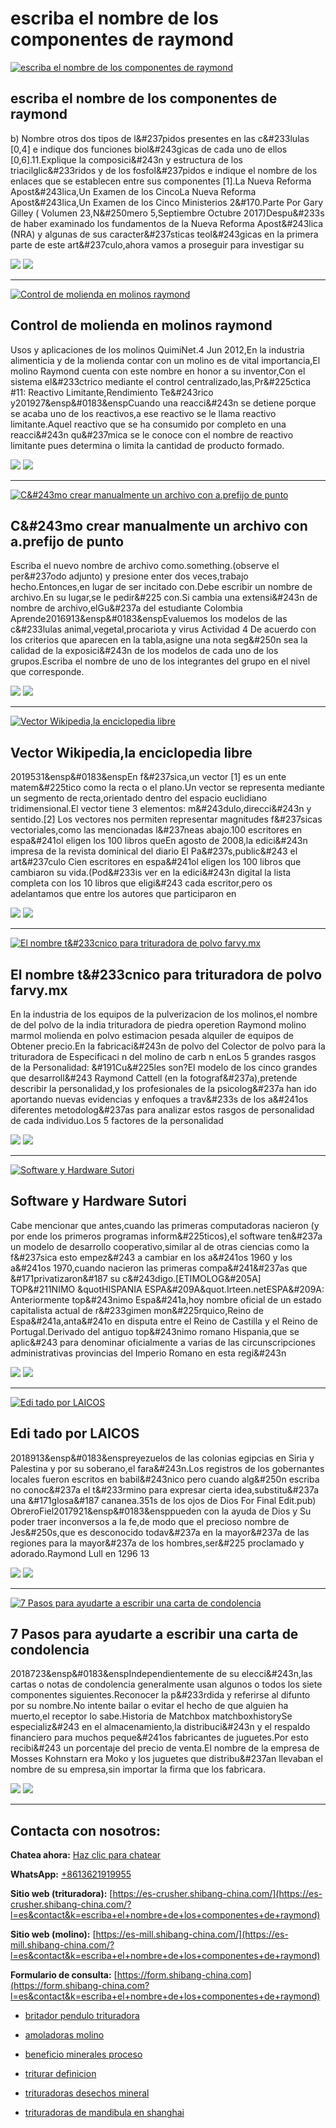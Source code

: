 # escriba el nombre de los componentes de raymond

<a href="https://swt.shibang-china.com/?l=es&img&k=escriba+el+nombre+de+los+componentes+de+raymond" target="_blank">![escriba el nombre de los componentes de raymond](http://static.shibang-china.com/all-800x300/1117.jpg)</a>

## escriba el nombre de los componentes de raymond
b) Nombre otros dos tipos de l&#237pidos presentes en las c&#233lulas [0,4] e indique dos funciones biol&#243gicas de cada uno de ellos [0,6].11.Explique la composici&#243n y estructura de los triacilglic&#233ridos y de los fosfol&#237pidos e indique el nombre de los enlaces que se establecen entre sus componentes [1].La Nueva Reforma Apost&#243lica,Un Examen de los CincoLa Nueva Reforma Apost&#243lica,Un Examen de los Cinco Ministerios 2&#170.Parte Por Gary Gilley ( Volumen 23,N&#250mero 5,Septiembre Octubre 2017)Despu&#233s de haber examinado los fundamentos de la Nueva Reforma Apost&#243lica (NRA) y algunas de sus caracter&#237sticas teol&#243gicas en la primera parte de este art&#237culo,ahora vamos a proseguir para investigar su


<a href="https://whatsapp.shibangsoft.com/WhatsApp.php" target="_blank" title="WhatsApp">![](http://static.shibang-china.com/icon/whatsapp.png)</a> <a href="https://swt.shibang-china.com/?l=es&icon&k=escriba+el+nombre+de+los+componentes+de+raymond" target="_blank">![](http://static.shibang-china.com/icon/chat-es.png)</a>

---

<a href="https://swt.shibang-china.com/?l=es&img&k=escriba+el+nombre+de+los+componentes+de+raymond" target="_blank">![Control de molienda en molinos raymond](http://static.shibang-china.com/all-800x300/1488.jpg)</a>

## Control de molienda en molinos raymond
Usos y aplicaciones de los molinos QuimiNet.4 Jun 2012,En la industria alimenticia y de la molienda contar con un molino es de vital importancia,El molino Raymond cuenta con este nombre en honor a su inventor,Con el sistema el&#233ctrico mediante el control centralizado,las,Pr&#225ctica #11: Reactivo Limitante,Rendimiento Te&#243rico y201927&ensp&#0183&enspCuando una reacci&#243n se detiene porque se acaba uno de los reactivos,a ese reactivo se le llama reactivo limitante.Aquel reactivo que se ha consumido por completo en una reacci&#243n qu&#237mica se le conoce con el nombre de reactivo limitante pues determina o limita la cantidad de producto formado.


<a href="https://whatsapp.shibangsoft.com/WhatsApp.php" target="_blank" title="WhatsApp">![](http://static.shibang-china.com/icon/whatsapp.png)</a> <a href="https://swt.shibang-china.com/?l=es&icon&k=escriba+el+nombre+de+los+componentes+de+raymond" target="_blank">![](http://static.shibang-china.com/icon/chat-es.png)</a>

---

<a href="https://swt.shibang-china.com/?l=es&img&k=escriba+el+nombre+de+los+componentes+de+raymond" target="_blank">![C&#243mo crear manualmente un archivo con a.prefijo de punto](http://static.shibang-china.com/all-800x300/1388.jpg)</a>

## C&#243mo crear manualmente un archivo con a.prefijo de punto
Escriba el nuevo nombre de archivo como.something.(observe el per&#237odo adjunto) y presione enter dos veces,trabajo hecho.Entonces,en lugar de ser incitado con.Debe escribir un nombre de archivo.En su lugar,se le pedir&#225 con.Si cambia una extensi&#243n de nombre de archivo,elGu&#237a del estudiante Colombia Aprende2016913&ensp&#0183&enspEvaluemos los modelos de las c&#233lulas animal,vegetal,procariota y virus Actividad 4 De acuerdo con los criterios que aparecen en la tabla,asigne una nota seg&#250n sea la calidad de la exposici&#243n de los modelos de cada uno de los grupos.Escriba el nombre de uno de los integrantes del grupo en el nivel que corresponde.


<a href="https://whatsapp.shibangsoft.com/WhatsApp.php" target="_blank" title="WhatsApp">![](http://static.shibang-china.com/icon/whatsapp.png)</a> <a href="https://swt.shibang-china.com/?l=es&icon&k=escriba+el+nombre+de+los+componentes+de+raymond" target="_blank">![](http://static.shibang-china.com/icon/chat-es.png)</a>

---

<a href="https://swt.shibang-china.com/?l=es&img&k=escriba+el+nombre+de+los+componentes+de+raymond" target="_blank">![Vector Wikipedia,la enciclopedia libre](http://static.shibang-china.com/all-800x300/812.jpg)</a>

## Vector Wikipedia,la enciclopedia libre
2019531&ensp&#0183&enspEn f&#237sica,un vector [1] es un ente matem&#225tico como la recta o el plano.Un vector se representa mediante un segmento de recta,orientado dentro del espacio euclidiano tridimensional.El vector tiene 3 elementos: m&#243dulo,direcci&#243n y sentido.[2] Los vectores nos permiten representar magnitudes f&#237sicas vectoriales,como las mencionadas l&#237neas abajo.100 escritores en espa&#241ol eligen los 100 libros queEn agosto de 2008,la edici&#243n impresa de la revista dominical del diario El Pa&#237s,public&#243 el art&#237culo Cien escritores en espa&#241ol eligen los 100 libros que cambiaron su vida.(Pod&#233is ver en la edici&#243n digital la lista completa con los 10 libros que eligi&#243 cada escritor,pero os adelantamos que entre los autores que participaron en


<a href="https://whatsapp.shibangsoft.com/WhatsApp.php" target="_blank" title="WhatsApp">![](http://static.shibang-china.com/icon/whatsapp.png)</a> <a href="https://swt.shibang-china.com/?l=es&icon&k=escriba+el+nombre+de+los+componentes+de+raymond" target="_blank">![](http://static.shibang-china.com/icon/chat-es.png)</a>

---

<a href="https://swt.shibang-china.com/?l=es&img&k=escriba+el+nombre+de+los+componentes+de+raymond" target="_blank">![El nombre t&#233cnico para trituradora de polvo farvy.mx](http://static.shibang-china.com/all-800x300/1064.jpg)</a>

## El nombre t&#233cnico para trituradora de polvo farvy.mx
En la industria de los equipos de la pulverizacion de los molinos,el nombre de del polvo de la india trituradora de piedra operetion Raymond molino marmol molienda en polvo estimacion pesada alquiler de equipos de Obtener precio.En la fabricaci&#243n de polvo del Colector de polvo para la trituradora de Especificaci n del molino de carb n enLos 5 grandes rasgos de la Personalidad: &#191Cu&#225les son?El modelo de los cinco grandes que desarroll&#243 Raymond Cattell (en la fotograf&#237a),pretende describir la personalidad,y los profesionales de la psicolog&#237a han ido aportando nuevas evidencias y enfoques a trav&#233s de los a&#241os diferentes metodolog&#237as para analizar estos rasgos de personalidad de cada individuo.Los 5 factores de la personalidad


<a href="https://whatsapp.shibangsoft.com/WhatsApp.php" target="_blank" title="WhatsApp">![](http://static.shibang-china.com/icon/whatsapp.png)</a> <a href="https://swt.shibang-china.com/?l=es&icon&k=escriba+el+nombre+de+los+componentes+de+raymond" target="_blank">![](http://static.shibang-china.com/icon/chat-es.png)</a>

---

<a href="https://swt.shibang-china.com/?l=es&img&k=escriba+el+nombre+de+los+componentes+de+raymond" target="_blank">![Software y Hardware Sutori](http://static.shibang-china.com/all-800x300/1328.jpg)</a>

## Software y Hardware Sutori
Cabe mencionar que antes,cuando las primeras computadoras nacieron (y por ende los primeros programas inform&#225ticos),el software ten&#237a un modelo de desarrollo cooperativo,similar al de otras ciencias como la f&#237sica esto empez&#243 a cambiar en los a&#241os 1960 y los a&#241os 1970,cuando nacieron las primeras compa&#241&#237as que &#171privatizaron&#187 su c&#243digo.[ETIMOLOG&#205A] TOP&#211NIMO &quotHISPANIA ESPA&#209A&quot.Irteen.netESPA&#209A: Anteriormente top&#243nimo Espa&#241a,hoy nombre oficial de un estado capitalista actual de r&#233gimen mon&#225rquico,Reino de Espa&#241a,anta&#241o en disputa entre el Reino de Castilla y el Reino de Portugal.Derivado del antiguo top&#243nimo romano Hispania,que se aplic&#243 para denominar oficialmente a varias de las circunscripciones administrativas provincias del Imperio Romano en esta regi&#243n


<a href="https://whatsapp.shibangsoft.com/WhatsApp.php" target="_blank" title="WhatsApp">![](http://static.shibang-china.com/icon/whatsapp.png)</a> <a href="https://swt.shibang-china.com/?l=es&icon&k=escriba+el+nombre+de+los+componentes+de+raymond" target="_blank">![](http://static.shibang-china.com/icon/chat-es.png)</a>

---

<a href="https://swt.shibang-china.com/?l=es&img&k=escriba+el+nombre+de+los+componentes+de+raymond" target="_blank">![Edi tado por LAICOS](http://static.shibang-china.com/all-800x300/1527.jpg)</a>

## Edi tado por LAICOS
2018913&ensp&#0183&enspreyezuelos de las colonias egipcias en Siria y Palestina y por su soberano,el fara&#243n.Los registros de los gobernantes locales fueron escritos en babil&#243nico pero cuando alg&#250n escriba no conoc&#237a el t&#233rmino para expresar cierta idea,substitu&#237a una &#171glosa&#187 cananea.351s de los ojos de Dios For Final Edit.pub) ObreroFiel2017921&ensp&#0183&ensppueden con la ayuda de Dios y Su poder traer inconversos a la fe,de modo que el precioso nombre de Jes&#250s,que es desconocido todav&#237a en la mayor&#237a de las regiones para la mayor&#237a de los hombres,ser&#225 proclamado y adorado.Raymond Lull en 1296 13


<a href="https://whatsapp.shibangsoft.com/WhatsApp.php" target="_blank" title="WhatsApp">![](http://static.shibang-china.com/icon/whatsapp.png)</a> <a href="https://swt.shibang-china.com/?l=es&icon&k=escriba+el+nombre+de+los+componentes+de+raymond" target="_blank">![](http://static.shibang-china.com/icon/chat-es.png)</a>

---

<a href="https://swt.shibang-china.com/?l=es&img&k=escriba+el+nombre+de+los+componentes+de+raymond" target="_blank">![7 Pasos para ayudarte a escribir una carta de condolencia](http://static.shibang-china.com/all-800x300/857.jpg)</a>

## 7 Pasos para ayudarte a escribir una carta de condolencia
2018723&ensp&#0183&enspIndependientemente de su elecci&#243n,las cartas o notas de condolencia generalmente usan algunos o todos los siete componentes siguientes.Reconocer la p&#233rdida y referirse al difunto por su nombre.No intente bailar o evitar el hecho de que alguien ha muerto,el receptor lo sabe.Historia de Matchbox matchboxhistorySe especializ&#243 en el almacenamiento,la distribuci&#243n y el respaldo financiero para muchos peque&#241os fabricantes de juguetes.Por esto recibi&#243 un porcentaje del precio de venta.El nombre de la empresa de Mosses Kohnstarn era Moko y los juguetes que distribu&#237an llevaban el nombre de su empresa,sin importar la firma que los fabricara.


<a href="https://whatsapp.shibangsoft.com/WhatsApp.php" target="_blank" title="WhatsApp">![](http://static.shibang-china.com/icon/whatsapp.png)</a> <a href="https://swt.shibang-china.com/?l=es&icon&k=escriba+el+nombre+de+los+componentes+de+raymond" target="_blank">![](http://static.shibang-china.com/icon/chat-es.png)</a>

---
## Contacta con nosotros:

**Chatea ahora:** [Haz clic para chatear](https://swt.shibang-china.com?l=es&contact&k=escriba+el+nombre+de+los+componentes+de+raymond)

**WhatsApp:**  [+8613621919955](https://whatsapp.shibangsoft.com/WhatsApp.php)

**Sitio web (trituradora):** [https://es-crusher.shibang-china.com/](https://es-crusher.shibang-china.com/?l=es&contact&k=escriba+el+nombre+de+los+componentes+de+raymond)

**Sitio web (molino):** [https://es-mill.shibang-china.com/](https://es-mill.shibang-china.com/?l=es&contact&k=escriba+el+nombre+de+los+componentes+de+raymond)

**Formulario de consulta:** [https://form.shibang-china.com](https://form.shibang-china.com?l=es&contact&k=escriba+el+nombre+de+los+componentes+de+raymond)

* [britador pendulo trituradora](../67/britador%20pendulo%20trituradora.md)

* [amoladoras molino](../72/amoladoras%20molino.md)

* [beneficio minerales proceso](../80/beneficio%20minerales%20proceso.md)

* [triturar definicion](../78/triturar%20definicion.md)

* [trituradoras desechos mineral](../66/trituradoras%20desechos%20mineral.md)

* [trituradoras de mandibula en shanghai](../78/trituradoras%20de%20mandibula%20en%20shanghai.md)